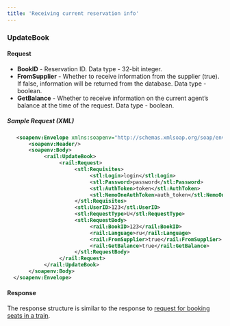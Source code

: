 ```yaml
---
title: 'Receiving current reservation info'
---
```


### UpdateBook

#### Request

-   **BookID** - Reservation ID. Data type - 32-bit integer.
-   **FromSupplier** - Whether to receive information from the supplier (true). If false, information will be returned from the database. Data type - boolean.
-   **GetBalance** - Whether to receive information on the current agent’s balance at the time of the request. Data type - boolean.

##### Sample Request (XML)
```xml
   <soapenv:Envelope xmlns:soapenv="http://schemas.xmlsoap.org/soap/envelope/" xmlns:rail="http://nemo-ibe.com/Rail" xmlns:stl="http://nemo-ibe.com/STL">
       <soapenv:Header/>
       <soapenv:Body>
            <rail:UpdateBook>
                 <rail:Request>
                      <stl:Requisites>
                           <stl:Login>login</stl:Login>
                           <stl:Password>password</stl:Password>
                           <stl:AuthToken>token</stl:AuthToken>
                           <stl:NemoOneAuthToken>auth_token</stl:NemoOneAuthToken>
                      </stl:Requisites>
                      <stl:UserID>123</stl:UserID>
                      <stl:RequestType>U</stl:RequestType>
                      <stl:RequestBody>
                           <rail:BookID>123</rail:BookID>
                           <rail:Language>ru</rail:Language>
                           <rail:FromSupplier>true</rail:FromSupplier>
                           <rail:GetBalance>true</rail:GetBalance>
                      </stl:RequestBody>
                 </rail:Request>
            </rail:UpdateBook>
       </soapenv:Body>
  </soapenv:Envelope>
```

#### Response

The response structure is similar to the response to [request for booking seats in a train](/trains/trains_stages/booktrain).